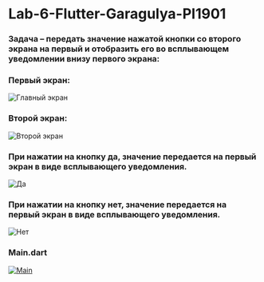 # Lab-6-Flutter-Garagulya-PI1901
### Задача – передать значение нажатой кнопки со второго экрана на первый и отобразить его во всплывающем уведомлении внизу первого экрана:
### Первый экран:
![Главный экран](https://i.pinimg.com/564x/38/31/90/383190bed916804055ddb0551751c2db.jpg)
### Второй экран:
![Второй экран](https://i.pinimg.com/564x/b0/c9/df/b0c9df682a4f2413bc2edca610af61d8.jpg)

### При нажатии на кнопку да, значение передается на первый экран в виде всплывающего уведомления.
![Да](https://i.pinimg.com/564x/d1/0c/92/d10c92afd05bec3d311acb07e12e01de.jpg)
### При нажатии на кнопку нет, значение передается на первый экран в виде всплывающего уведомления.
![Нет](https://i.pinimg.com/564x/06/bd/55/06bd552050cdfcfb42330522a3a4b077.jpg)
### Main.dart
[![Main](https://psv4.userapi.com/c534536/u144751520/docs/d6/3fea949f44c2/dart-packages-dart-programming-language-logo-metropolis-building-crystal-architecture-transparent-png-2824279_1.png?extra=cXuMHg2jspbv97rHoD0vpNTOoIAHW2B6KCIF53B_riWhnkzWtjyrI8dSYiwQu6b5UYDjow1HvGoPo8FElCE68vHIAGoOm467coJdxy5kfuNRkymRVFtrV9Zpo01GnmTjMNslhQsmNN7301o29Wv0FfMk)](https://github.com/D-Ninjin/Lab-6-Flutter-Garagulya-PI1901/blob/main/lib/main.dart)



